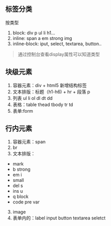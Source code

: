 ## 标签分类
按类型
1. block: div p ul li h1...
2. inline: span a em strong img
3. inline-block: iput, select, textarea, button..

> 通过控制台查看display属性可以知道类型

## 块级元素
1. 容器元素：div + html5 新增结构标签
2. 文本排版：标题（h1-h6) + hr + 段落 p
3. 列表 ul li ol dl dt dd
4. 表格：table thead tbody tr td
5. 表单:form
  

## 行内元素
1. 容器元素：span
2. br
3. 文本排版：
  * mark
  * b strong 
  * em i
  * small
  * del s
  * ins u
  * q block
  * code pre var
3. image
4. 表单内的：label input button textarea seletct